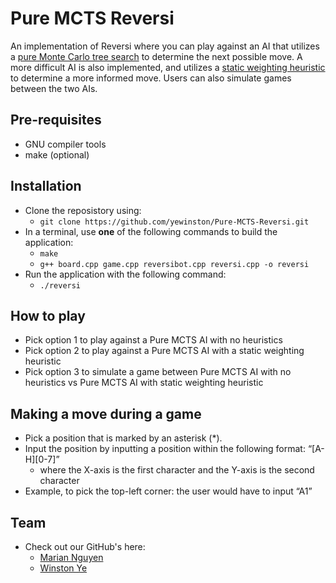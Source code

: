# Pure MCTS Reversi
An implementation of Reversi where you can play against an AI that utilizes a [pure Monte Carlo tree search](https://en.wikipedia.org/wiki/Monte_Carlo_tree_search#Pure_Monte_Carlo_game_search) to determine the next possible move. A more difficult AI is also implemented, and utilizes a [static weighting heuristic](https://courses.cs.washington.edu/courses/cse573/04au/Project/mini1/RUSSIA/Final_Paper.pdf) to determine a more informed move. Users can also simulate games between the two AIs.


## Pre-requisites
- GNU compiler tools
- make (optional)

## Installation
- Clone the reposistory using:
    - `git clone https://github.com/yewinston/Pure-MCTS-Reversi.git`
- In a terminal, use **one** of the following commands to build the application:
    - `make` 
    - `g++ board.cpp game.cpp reversibot.cpp reversi.cpp -o reversi`
- Run the application with the following command: 
    - `./reversi`

## How to play
- Pick option 1 to play against a Pure MCTS AI with no heuristics
- Pick option 2 to play against a Pure MCTS AI with a static weighting heuristic
- Pick option 3 to simulate a game between Pure MCTS AI with no heuristics vs Pure MCTS AI with static weighting heuristic

## Making a move during a game
- Pick a position that is marked by an asterisk (*). 
- Input the position by inputting a position within the following format: “[A-H][0-7]”
    - where the X-axis is the first character and the Y-axis is the second character
- Example, to pick the top-left corner: the user would have to input “A1”

## Team
- Check out our GitHub's here:
    - [Marian Nguyen](https://github.com/nguyenmar)
    - [Winston Ye](https://github.com/yewinston)